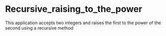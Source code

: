 # Recursive_raising_to_the_power
This application accepts two integers and raises the first to the power of the second using a recursive method
